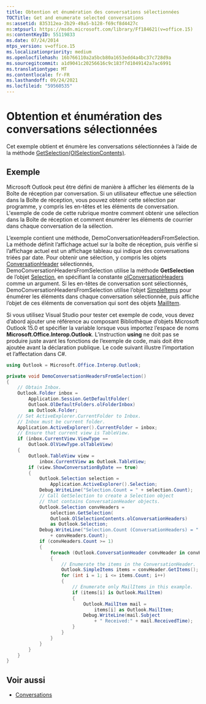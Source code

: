 ```yaml
---
title: Obtention et énumération des conversations sélectionnées
TOCTitle: Get and enumerate selected conversations
ms:assetid: 835312ea-2b29-49a5-b128-f69cf8d4427c
ms:mtpsurl: https://msdn.microsoft.com/library/Ff184621(v=office.15)
ms:contentKeyID: 55119833
ms.date: 07/24/2014
mtps_version: v=office.15
ms.localizationpriority: medium
ms.openlocfilehash: 16b766110a2a5bcb80a1653edd4a4bc37c728d9a
ms.sourcegitcommit: a1d9041c20256616c9c183f7d1049142a7ac6991
ms.translationtype: MT
ms.contentlocale: fr-FR
ms.lasthandoff: 09/24/2021
ms.locfileid: "59560535"
---
```

# <a name="get-and-enumerate-selected-conversations"></a>Obtention et énumération des conversations sélectionnées

Cet exemple obtient et énumère les conversations sélectionnées à l’aide de la méthode [GetSelection(OlSelectionContents)](https://msdn.microsoft.com/library/ff185002\(v=office.15\)).

## <a name="example"></a>Exemple

Microsoft Outlook peut être défini de manière à afficher les éléments de la Boîte de réception par conversation. Si un utilisateur effectue une sélection dans la Boîte de réception, vous pouvez obtenir cette sélection par programme, y compris les en-têtes et les éléments de conversation. L'exemple de code de cette rubrique montre comment obtenir une sélection dans la Boîte de réception et comment énumérer les éléments de courrier dans chaque conversation de la sélection.

L’exemple contient une méthode, DemoConversationHeadersFromSelection. La méthode définit l’affichage actuel sur la boîte de réception, puis vérifie si l’affichage actuel est un affichage tableau qui indique des conversations triées par date. Pour obtenir une sélection, y compris les objets [ConversationHeader](https://msdn.microsoft.com/library/ff184727\(v=office.15\)) sélectionnés, DemoConversationHeadersFromSelection utilise la méthode **GetSelection** de l’objet [Selection](https://msdn.microsoft.com/library/bb612099\(v=office.15\)), en spécifiant la constante [olConversationHeaders](https://msdn.microsoft.com/library/ff184867\(v=office.15\)) comme un argument. Si les en-têtes de conversation sont sélectionnés, DemoConversationHeadersFromSelection utilise l’objet [SimpleItems](https://msdn.microsoft.com/library/ff184992\(v=office.15\)) pour énumérer les éléments dans chaque conversation sélectionnée, puis affiche l’objet de ces éléments de conversation qui sont des objets [MailItem](https://msdn.microsoft.com/library/bb643865\(v=office.15\)).

Si vous utilisez Visual Studio pour tester cet exemple de code, vous devez d’abord ajouter une référence au composant Bibliothèque d’objets Microsoft Outlook 15.0 et spécifier la variable lorsque vous importez l’espace de noms **Microsoft.Office.Interop.Outlook**. L’instruction **using** ne doit pas se produire juste avant les fonctions de l’exemple de code, mais doit être ajoutée avant la déclaration publique. Le code suivant illustre l’importation et l’affectation dans C\#.

```csharp
using Outlook = Microsoft.Office.Interop.Outlook;
```


```csharp
private void DemoConversationHeadersFromSelection()
{
    // Obtain Inbox.
    Outlook.Folder inbox =
        Application.Session.GetDefaultFolder(
        Outlook.OlDefaultFolders.olFolderInbox)
        as Outlook.Folder;
    // Set ActiveExplorer.CurrentFolder to Inbox.
    // Inbox must be current folder.
    Application.ActiveExplorer().CurrentFolder = inbox;
    // Ensure that current view is TableView.
    if (inbox.CurrentView.ViewType ==
        Outlook.OlViewType.olTableView)
    {
        Outlook.TableView view =
            inbox.CurrentView as Outlook.TableView;
        if (view.ShowConversationByDate == true)
        {
            Outlook.Selection selection =
                Application.ActiveExplorer().Selection;
            Debug.WriteLine("Selection.Count = " + selection.Count);
            // Call GetSelection to create a Selection object
            // that contains ConversationHeader objects.
            Outlook.Selection convHeaders =
                selection.GetSelection(
                Outlook.OlSelectionContents.olConversationHeaders)
                as Outlook.Selection;
            Debug.WriteLine("Selection.Count (ConversationHeaders) = " 
                + convHeaders.Count);
            if (convHeaders.Count >= 1)
            {
                foreach (Outlook.ConversationHeader convHeader in convHeaders)
                {
                    // Enumerate the items in the ConversationHeader.
                    Outlook.SimpleItems items = convHeader.GetItems();
                    for (int i = 1; i <= items.Count; i++)
                    {
                        // Enumerate only MailItems in this example.
                        if (items[i] is Outlook.MailItem)
                        {
                            Outlook.MailItem mail = 
                                items[i] as Outlook.MailItem;
                            Debug.WriteLine(mail.Subject 
                                + " Received:" + mail.ReceivedTime);
                        }
                    }
                }
            }
        }
    }
}
```

## <a name="see-also"></a>Voir aussi

- [Conversations](conversations.md)

